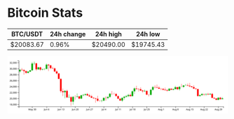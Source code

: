 # Bitcoin Stats

BTC/USDT|24h change|24h high|24h low|
|---|---|---|---|
|$20083.67|0.96%|$20490.00|$19745.43|

<img src="./chart.svg">
